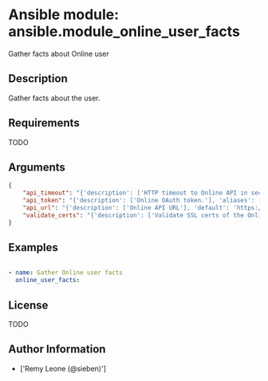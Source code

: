 # Ansible module: ansible.module_online_user_facts


Gather facts about Online user

## Description

Gather facts about the user.

## Requirements

TODO

## Arguments

``` json
{
    "api_timeout": "{'description': ['HTTP timeout to Online API in seconds.'], 'default': 30, 'aliases': ['timeout']}",
    "api_token": "{'description': ['Online OAuth token.'], 'aliases': ['oauth_token']}",
    "api_url": "{'description': ['Online API URL'], 'default': 'https://api.online.net', 'aliases': ['base_url']}",
    "validate_certs": "{'description': ['Validate SSL certs of the Online API.'], 'default': True, 'type': 'bool'}",
}
```

## Examples


``` yaml

- name: Gather Online user facts
  online_user_facts:

```

## License

TODO

## Author Information
  - ['Remy Leone (@sieben)']
